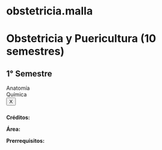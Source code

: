 # obstetricia.malla
<!DOCTYPE html>
<html lang="es">
<head>
  <meta charset="UTF-8">
  <title>Malla Obstetricia y Puericultura UV</title>
  <link rel="stylesheet" href="style.css">
</head>
<body>
  <h1>Obstetricia y Puericultura (10 semestres)</h1>
  <div class="grid">
    <!-- Primer semestre ejemplo -->
    <div class="semester">
      <h2>1° Semestre</h2>
      <div class="course" data-name="Anatomía" data-credits="6" data-area="Básica" data-prereq="">Anatomía</div>
      <div class="course" data-name="Química General y Orgánica" data-credits="3" data-area="Básica" data-prereq="">Química</div>
      <!-- Añade los demás ramos según tu imagen -->
    </div>
    <!-- Continúa los semestres 2° a 10° -->
  </div>

  <div id="popup" class="popup">
    <button id="closePopup">X</button>
    <h3 id="pName"></h3>
    <p><strong>Créditos:</strong> <span id="pCredits"></span></p>
    <p><strong>Área:</strong> <span id="pArea"></span></p>
    <p><strong>Prerrequisitos:</strong> <span id="pPrereq"></span></p>
  </div>

  <script src="script.js"></script>
</body> 
</html>


